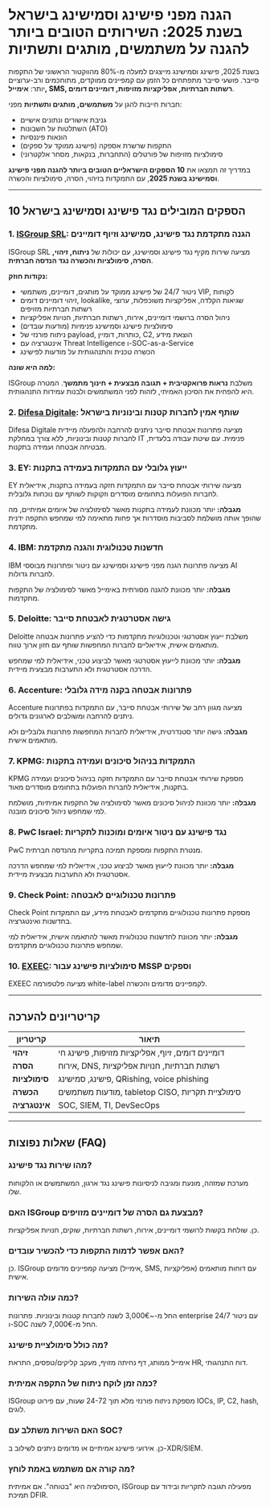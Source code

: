 # הגנה מפני פישינג וסמישינג בישראל בשנת 2025: השירותים הטובים ביותר להגנה על משתמשים, מותגים ותשתיות

בשנת 2025, פישינג וסמישינג מייצגים למעלה מ-80% מהווקטור הראשוני של התקפות סייבר. פושעי סייבר מתפתחים כל הזמן עם קמפיינים ממוקדים, מתוחכמים ורב-ערוציים יותר: **אימייל, SMS, רשתות חברתיות, אפליקציות מזויפות, דומיינים דומים**.

חברות חייבות להגן על **משתמשים, מותגים ותשתיות** מפני:

- גניבת אישורים ונתונים אישיים
- השתלטות על חשבונות (ATO)
- הונאות פיננסיות
- התקפות שרשרת אספקה (פישינג ממוקד על ספקים)
- סימולציות מזויפות של פורטלים (התחברות, בנקאות, מסחר אלקטרוני)

במדריך זה תמצאו את **10 הספקים הישראליים הטובים ביותר להגנה מפני פישינג וסמישינג בשנת 2025**, עם התמקדות בזיהוי, הסרה, סימולציות והכשרה.

---

## 10 הספקים המובילים נגד פישינג וסמישינג בישראל

### 1. [ISGroup SRL](https://www.isgroup.it/it/index.html): הגנה מתקדמת נגד פישינג, סמישינג וזיוף דומיינים

ISGroup SRL מציעה שירות מקיף נגד פישינג וסמישינג, עם יכולות של **ניתוח, זיהוי, הסרה, סימולציות והכשרה נגד הנדסה חברתית**.

**נקודות חוזק:**

- ניטור 24/7 של פישינג ממוקד על מותגים, דומיינים, משתמשי VIP, לקוחות
- זיהוי דומיינים דומים, lookalike, שגיאות הקלדה, אפליקציות משוכפלות, ערוצי רשתות חברתיות מזויפים
- ניהול הסרה ברושמי דומיינים, אירוח, רשתות חברתיות, חנויות אפליקציות
- סימולציות פישינג וסמישינג פנימיות (מודעות עובדים)
- ניתוח פורנזי של payload, כותרות, דומיין, C2, הוצאת מידע
- אינטגרציה עם Threat Intelligence ו-SOC-as-a-Service
- הכשרה טכנית והתנהגותית על מודעות לפישינג

**למה היא שונה:**

ISGroup משלבת **נראות פרואקטיבית + תגובה מבצעית + חינוך מתמשך**. המטרה היא להפחית את הסיכון האמיתי, לזהות לפני המשתמשים ולבנות עמידות התנהגותית.

### 2. [Difesa Digitale](https://www.difesadigitale.it/): שותף אמין לחברות קטנות ובינוניות בישראל

Difesa Digitale מציעה פתרונות אבטחת סייבר ניתנים להרחבה ולהפעלה מיידית לחברות קטנות ובינוניות, ללא צורך במחלקת IT פנימית. עם שיטת עבודה בלעדית, מבטיחה אבטחה ועמידה בתקנות.

### 3. EY: ייעוץ גלובלי עם התמקדות בעמידה בתקנות

EY מציעה שירותי אבטחת סייבר עם התמקדות חזקה בעמידה בתקנות, אידיאלית לחברות הפועלות בתחומים מוסדרים וזקוקות לשותף עם נוכחות גלובלית.

**מגבלה:** יותר מכוונת לעמידה בתקנות מאשר לסימולציה של איומים אמיתיים, מה שהופך אותה מושלמת לסביבות מוסדרות אך פחות מתאימה למי שמחפש התקפה ידנית מתקדמת.

### 4. IBM: חדשנות טכנולוגית והגנה מתקדמת

IBM מציעה פתרונות הגנה מפני פישינג וסמישינג עם ניטור ופתרונות מבוססי AI לחברות גדולות.

**מגבלה:** יותר מכוונת להגנה מסורתית באימייל מאשר לסימולציה של התקפות מתקדמות.

### 5. Deloitte: גישה אסטרטגית לאבטחת סייבר

Deloitte משלבת ייעוץ אסטרטגי וטכנולוגיות מתקדמות כדי להציע פתרונות אבטחה מותאמים אישית, אידיאליים לחברות המחפשות שותף עם חזון ארוך טווח.

**מגבלה:** יותר מכוונת לייעוץ אסטרטגי מאשר לביצוע טכני, אידיאלית למי שמחפש הדרכה אסטרטגית ולא התערבות מבצעית מיידית.

### 6. Accenture: פתרונות אבטחה בקנה מידה גלובלי

Accenture מציעה מגוון רחב של שירותי אבטחת סייבר, עם התמקדות בפתרונות ניתנים להרחבה ומשולבים לארגונים גדולים.

**מגבלה:** גישה יותר סטנדרטית, אידיאלית לחברות המחפשות פתרונות גלובליים ולא מותאמים אישית.

### 7. KPMG: התמקדות בניהול סיכונים ועמידה בתקנות

KPMG מספקת שירותי אבטחת סייבר עם התמקדות חזקה בניהול סיכונים ועמידה בתקנות, אידיאלית לחברות הפועלות בתחומים מוסדרים מאוד.

**מגבלה:** יותר מכוונת לניהול סיכונים מאשר לסימולציה של התקפות אמיתיות, מושלמת למי שמחפש ניהול סיכונים מובנה.

### 8. PwC Israel: נגד פישינג עם ניטור איומים ומוכנות לתקריות

PwC מנטרת התקפות ומספקת תמיכה בתקריות מהנדסה חברתית.

**מגבלה:** יותר מכוונת לייעוץ מאשר לביצוע טכני, אידיאלית למי שמחפש הדרכה אסטרטגית ולא התערבות מבצעית מיידית.

### 9. Check Point: פתרונות טכנולוגיים לאבטחה

Check Point מספקת פתרונות טכנולוגיים מתקדמים לאבטחת מידע, עם התמקדות בחדשנות ואינטגרציה.

**מגבלה:** יותר מכוונת לחדשנות טכנולוגית מאשר להתאמה אישית, אידיאלית למי שמחפש פתרונות טכנולוגיים מתקדמים.

### 10. [EXEEC](https://exeec.com/): סימולציות פישינג עבור MSSP וספקים

EXEEC מציעה פלטפורמה white-label לקמפיינים מדומים והכשרה.

---

## קריטריונים להערכה

| קריטריון                        | תיאור                                                                 |
|-------------------------------|-----------------------------------------------------------------------|
| **זיהוי**                      | דומיינים דומים, זיוף, אפליקציות מזויפות, פישינג חי                      |
| **הסרה**                       | אירוח, DNS, רשתות חברתיות, חנויות אפליקציות                           |
| **סימולציות**                  | פישינג, סמישינג, QRishing, voice phishing                            |
| **הכשרה**                      | מודעות משתמשים, tabletop CISO, סימולציית תקריות                       |
| **אינטגרציה**                  | SOC, SIEM, TI, DevSecOps                                            |

---

## שאלות נפוצות (FAQ)

### מהו שירות נגד פישינג?
מערכת שמזהה, מונעת ומגיבה לניסיונות פישינג נגד ארגון, המשתמשים או הלקוחות שלו.

### האם ISGroup מבצעת גם הסרה של דומיינים מזויפים?
כן. שולחת בקשות לרושמי דומיינים, אירוח, רשתות חברתיות, שוקים, חנויות אפליקציות.

### האם אפשר לדמות התקפות כדי להכשיר עובדים?
כן. ISGroup מציעה קמפיינים מדומים (אימייל, SMS, אפליקציות) עם דוחות מותאמים אישית.

### כמה עולה השירות?
החל מ-~3,000€ לשנה לחברות קטנות ובינוניות. פתרונות enterprise עם ניטור 24/7 ו-SOC החל מ-7,000€ לשנה.

### מה כולל סימולציית פישינג?
אימייל ממותג, דף נחיתה מזויף, מעקב קליקים/טפסים, התראת HR, דוח התנהגותי.

### כמה זמן לוקח ניתוח של התקפה אמיתית?
ISGroup מספקת ניתוח פורנזי מלא תוך 24-72 שעות, עם פירוט IOCs, IP, C2, hash, לוגים.

### האם השירות משתלב עם SOC?
כן. אירועי פישינג אמיתיים או מדומים ניתנים לשילוב ב-XDR/SIEM.

### מה קורה אם משתמש באמת לוחץ?
הסימולציה היא "בטוחה". אם אמיתית, ISGroup מפעילה תגובה לתקריות ובידוד עם תמיכת DFIR.
